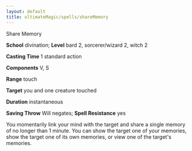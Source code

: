 ```yaml
---
layout: default
title: ultimateMagic/spells/shareMemory
---
```

Share Memory

**School** divination; **Level** bard 2, sorcerer/wizard 2, witch 2

**Casting Time** 1 standard action

**Components** V, S

**Range** touch

**Target** you and one creature touched

**Duration** instantaneous

**Saving Throw** Will negates; **Spell Resistance** yes

You momentarily link your mind with the target and share a single memory of no longer than 1 minute. You can show the target one of your memories, show the target one of its own memories, or view one of the target's memories.

